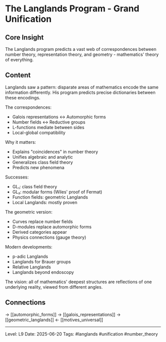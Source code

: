 # The Langlands Program - Grand Unification

## Core Insight
The Langlands program predicts a vast web of correspondences between number theory, representation theory, and geometry - mathematics' theory of everything.

## Content
Langlands saw a pattern: disparate areas of mathematics encode the same information differently. His program predicts precise dictionaries between these encodings.

The correspondences:
- Galois representations ↔ Automorphic forms
- Number fields ↔ Reductive groups
- L-functions mediate between sides
- Local-global compatibility

Why it matters:
- Explains "coincidences" in number theory
- Unifies algebraic and analytic
- Generalizes class field theory
- Predicts new phenomena

Successes:
- GL₁: class field theory
- GL₂: modular forms (Wiles' proof of Fermat)
- Function fields: geometric Langlands
- Local Langlands: mostly proven

The geometric version:
- Curves replace number fields
- D-modules replace automorphic forms
- Derived categories appear
- Physics connections (gauge theory)

Modern developments:
- p-adic Langlands
- Langlands for Brauer groups
- Relative Langlands
- Langlands beyond endoscopy

The vision: all of mathematics' deepest structures are reflections of one underlying reality, viewed from different angles.

## Connections
→ [[automorphic_forms]]
→ [[galois_representations]]
→ [[geometric_langlands]]
← [[motives_universal]]

---
Level: L9
Date: 2025-06-20
Tags: #langlands #unification #number_theory